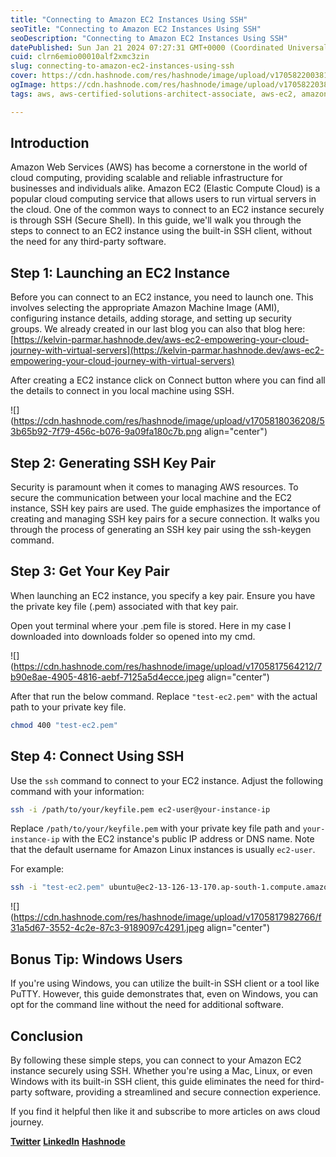 ```yaml
---
title: "Connecting to Amazon EC2 Instances Using SSH"
seoTitle: "Connecting to Amazon EC2 Instances Using SSH"
seoDescription: "Connecting to Amazon EC2 Instances Using SSH"
datePublished: Sun Jan 21 2024 07:27:31 GMT+0000 (Coordinated Universal Time)
cuid: clrn6emio00010alf2xmc3zin
slug: connecting-to-amazon-ec2-instances-using-ssh
cover: https://cdn.hashnode.com/res/hashnode/image/upload/v1705822003810/bb940a1e-76f0-45fb-8638-57762459a9aa.png
ogImage: https://cdn.hashnode.com/res/hashnode/image/upload/v1705822038673/19c8058f-c268-4b35-bd81-127c573bbeac.png
tags: aws, aws-certified-solutions-architect-associate, aws-ec2, amazon-ec2-ssh-connection, connect-to-ec2-instance-without-third-party-software, ssh-key-pair-for-ec2, securely-connect-to-aws-ec2-using-ssh, amazon-linux-ubuntu-ec2-ssh-tutorial, windows-ssh-client-for-amazon-ec2, step-by-step-ec2-ssh-guide, ssh-connection-to-aws-cloud-server

---
```


## Introduction

Amazon Web Services (AWS) has become a cornerstone in the world of cloud computing, providing scalable and reliable infrastructure for businesses and individuals alike. Amazon EC2 (Elastic Compute Cloud) is a popular cloud computing service that allows users to run virtual servers in the cloud. One of the common ways to connect to an EC2 instance securely is through SSH (Secure Shell). In this guide, we'll walk you through the steps to connect to an EC2 instance using the built-in SSH client, without the need for any third-party software.

## Step 1: Launching an EC2 Instance

Before you can connect to an EC2 instance, you need to launch one. This involves selecting the appropriate Amazon Machine Image (AMI), configuring instance details, adding storage, and setting up security groups. We already created in our last blog you can also that blog here: [https://kelvin-parmar.hashnode.dev/aws-ec2-empowering-your-cloud-journey-with-virtual-servers](https://kelvin-parmar.hashnode.dev/aws-ec2-empowering-your-cloud-journey-with-virtual-servers)

After creating a EC2 instance click on Connect button where you can find all the details to connect in you local machine using SSH.

![](https://cdn.hashnode.com/res/hashnode/image/upload/v1705818036208/53b65b92-7f79-456c-b076-9a09fa180c7b.png align="center")

## Step 2: Generating SSH Key Pair

Security is paramount when it comes to managing AWS resources. To secure the communication between your local machine and the EC2 instance, SSH key pairs are used. The guide emphasizes the importance of creating and managing SSH key pairs for a secure connection. It walks you through the process of generating an SSH key pair using the ssh-keygen command.

## Step 3: **Get Your Key Pair**

When launching an EC2 instance, you specify a key pair. Ensure you have the private key file (.pem) associated with that key pair.

Open yout terminal where your .pem file is stored. Here in my case I downloaded into downloads folder so opened into my cmd.

![](https://cdn.hashnode.com/res/hashnode/image/upload/v1705817564212/7b90e8ae-4905-4816-aebf-7125a5d4ecce.jpeg align="center")

After that run the below command. Replace `"test-ec2.pem"` with the actual path to your private key file.

```bash
chmod 400 "test-ec2.pem"
```

## Step 4: Connect Using SSH

Use the `ssh` command to connect to your EC2 instance. Adjust the following command with your information:

```bash
ssh -i /path/to/your/keyfile.pem ec2-user@your-instance-ip
```

Replace `/path/to/your/keyfile.pem` with your private key file path and `your-instance-ip` with the EC2 instance's public IP address or DNS name. Note that the default username for Amazon Linux instances is usually `ec2-user`.

For example:

```bash
ssh -i "test-ec2.pem" ubuntu@ec2-13-126-13-170.ap-south-1.compute.amazonaws.com
```

![](https://cdn.hashnode.com/res/hashnode/image/upload/v1705817982766/f31a5d67-3552-4c2e-87c3-9189097c4291.jpeg align="center")

## Bonus Tip: Windows Users

If you're using Windows, you can utilize the built-in SSH client or a tool like PuTTY. However, this guide demonstrates that, even on Windows, you can opt for the command line without the need for additional software.

## Conclusion

By following these simple steps, you can connect to your Amazon EC2 instance securely using SSH. Whether you're using a Mac, Linux, or even Windows with its built-in SSH client, this guide eliminates the need for third-party software, providing a streamlined and secure connection experience.

If you find it helpful then like it and subscribe to more articles on aws cloud journey.

[**Twitter**](https://twitter.com/Kelvinparmar12) [**LinkedIn**](https://www.linkedin.com/in/kelvinparmar/) [**Hashnode**](https://kelvin-parmar.hashnode.dev/)